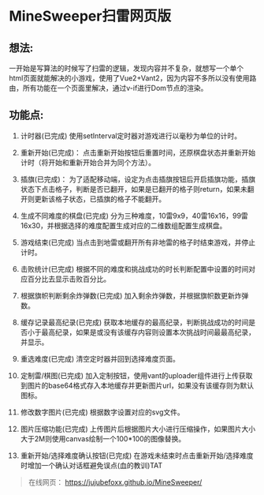 # MineSweeper扫雷网页版
## 想法:
一开始是写算法的时候写了扫雷的逻辑，发现内容并不复杂，就想写一个单个html页面就能解决的小游戏，使用了Vue2+Vant2，因为内容不多所以没有使用路由，所有功能在一个页面里解决，通过v-if进行Dom节点的渲染。

## 功能点:

1. 计时器(已完成)
使用setInterval定时器对游戏进行以毫秒为单位的计时。

2. 重新开始(已完成)：
点击重新开始按钮后重置时间，还原棋盘状态并重新开始计时（将开始和重新开始合并为同个方法）。

3. 插旗(已完成)：
为了适配移动端，设定为点击插旗按钮后开启插旗功能，插旗状态下点击格子，判断是否已翻开，如果是已翻开的格子则return，如果未翻开则更新该格子状态，已插旗的格子不能翻开。

4. 生成不同难度的棋盘(已完成)
分为三种难度，10雷9x9，40雷16x16，99雷16x30，并根据选择的难度配置生成对应的二维数组配置生成棋盘。

5. 游戏结束(已完成)
当点击到地雷或翻开所有非地雷的格子时结束游戏，并停止计时。

6. 击败统计(已完成)
根据不同的难度和挑战成功的时长判断配置中设置的时间对应百分比去显示击败百分比。

7. 根据旗帜判断剩余炸弹数(已完成)
加入剩余炸弹数，并根据旗帜数更新炸弹数。

8. 缓存记录最高纪录(已完成)
获取本地缓存的最高纪录，判断挑战成功的时间是否小于最高纪录，如果是或没有该缓存内容则设置本次挑战时间最最高纪录，并显示。

9. 重选难度(已完成)
清空定时器并回到选择难度页面。

10. 定制雷/棋图(已完成)
加入定制按钮，使用vant的uploader组件进行上传获取到图片的base64格式存入本地缓存并更新图片url，如果没有该缓存则为默认图标。

11. 修改数字图片(已完成)
根据数字设置对应的svg文件。

12. 图片压缩功能(已完成)
上传图片后根据图片大小进行压缩操作，如果图片大小大于2M则使用canvas绘制一个100*100的图像替换。

13. 重新开始/选择难度确认按钮(已完成)
在游戏未结束时点击重新开始/选择难度时增加一个确认对话框避免误点(血的教训)TAT

> 在线网页： https://jujubefoxx.github.io/MineSweeper/
